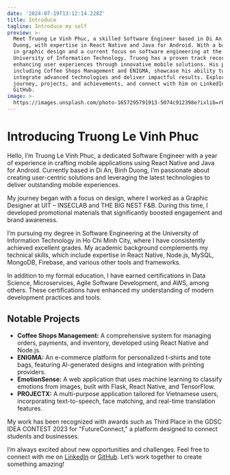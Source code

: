 ```yaml
---
date: '2024-07-19T13:12:14.228Z'
title: Introduce
tagline: Introduce my self
preview: >-
  Meet Truong Le Vinh Phuc, a skilled Software Engineer based in Di An, Binh
  Duong, with expertise in React Native and Java for Android. With a background
  in graphic design and a current focus on software engineering at the
  University of Information Technology, Truong has a proven track record of
  enhancing user experiences through innovative mobile solutions. His projects,
  including Coffee Shops Management and ENIGMA, showcase his ability to
  integrate advanced technologies and deliver impactful results. Explore Phuc's
  journey, projects, and achievements, and connect with him on LinkedIn or
  GitHub.
image: >-
  https://images.unsplash.com/photo-1657295791913-5074c912398e?ixlib=rb-1.2.1&ixid=MnwxMjA3fDB8MHxwaG90by1wYWdlfHx8fGVufDB8fHx8&auto=format&fit=crop&w=996&q=80
---
```

# Introducing Truong Le Vinh Phuc

Hello, I’m Truong Le Vinh Phuc, a dedicated Software Engineer with a year of experience in crafting mobile applications using React Native and Java for Android. Currently based in Di An, Binh Duong, I’m passionate about creating user-centric solutions and leveraging the latest technologies to deliver outstanding mobile experiences.

My journey began with a focus on design, where I worked as a Graphic Designer at UIT – INSECLAB and THE BIG NEST F&B. During this time, I developed promotional materials that significantly boosted engagement and brand awareness.

I’m pursuing my degree in Software Engineering at the University of Information Technology in Ho Chi Minh City, where I have consistently achieved excellent grades. My academic background complements my technical skills, which include expertise in React Native, Node.js, MySQL, MongoDB, Firebase, and various other tools and frameworks.

In addition to my formal education, I have earned certifications in Data Science, Microservices, Agile Software Development, and AWS, among others. These certifications have enhanced my understanding of modern development practices and tools.

## Notable Projects

- **Coffee Shops Management:** A comprehensive system for managing orders, payments, and inventory, developed using React Native and Node.js.
- **ENIGMA:** An e-commerce platform for personalized t-shirts and tote bags, featuring AI-generated designs and integration with printing providers.
- **EmotionSense:** A web application that uses machine learning to classify emotions from images, built with Flask, React Native, and TensorFlow.
- **PROJECTX:** A multi-purpose application tailored for Vietnamese users, incorporating text-to-speech, face matching, and real-time translation features.

My work has been recognized with awards such as Third Place in the GDSC IDEA CONTEST 2023 for "FutureConnect," a platform designed to connect students and businesses.

I’m always excited about new opportunities and challenges. Feel free to connect with me on [LinkedIn](https://linkedin.com/in/sloweyne) or [GitHub](https://github.com/sloweyyy). Let’s work together to create something amazing!
